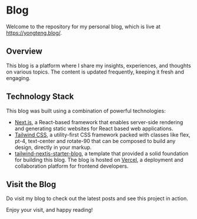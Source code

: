 # Blog

Welcome to the repository for my personal blog, which is live at https://yongteng.blog/.

## Overview

This blog is a platform where I share my insights, experiences, and thoughts on various topics. The content is updated frequently, keeping it fresh and engaging.

## Technology Stack

This blog was built using a combination of powerful technologies:

- [Next.js](https://nextjs.org/), a React-based framework that enables server-side rendering and generating static websites for React based web applications.
- [Tailwind CSS](https://tailwindcss.com/), a utility-first CSS framework packed with classes like flex, pt-4, text-center and rotate-90 that can be composed to build any design, directly in your markup.
- [tailwind-nextjs-starter-blog](https://github.com/timlrx/tailwind-nextjs-starter-blog), a template that provided a solid foundation for building this blog.
  The blog is hosted on [Vercel](https://vercel.com/), a deployment and collaboration platform for frontend developers.

## Visit the Blog

Do visit my blog to check out the latest posts and see this project in action.

Enjoy your visit, and happy reading!
